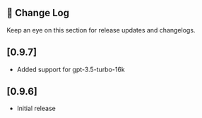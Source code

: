 ## 📝 Change Log

Keep an eye on this section for release updates and changelogs.

## [0.9.7]
- Added support for gpt-3.5-turbo-16k


## [0.9.6]
- Initial release
